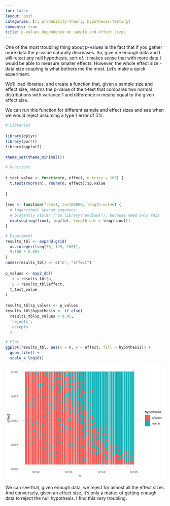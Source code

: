 ```yaml
---
toc: false
layout: post
categories: [r, probability-theory, hypothesis-testing]
comments: true
title: p-values dependence on sample and effect sizes
---
```


One of the most troubling thing about p-values is the fact that if you
gather more data the p-value naturally decreases. So, give me enough
data and I will reject any null hypothesis, sort of. It makes sense that
with more data I would be able to measure smaller effects. However, the
whole effect size - data size coupling is what bothers me the most.
Let’s make a quick experiment.

We’ll load libraries, and create a function that, given a sample size
and effect size, returns the p-value of the t-test that compares two
normal distributions with variance 1 and difference in means equal to
the given effect size.

We can run this function for different sample and effect sizes and see
when we would reject assuming a type 1 error of 5%.

``` r
# Libraries

library(dplyr)
library(purrr)
library(ggplot2)

theme_set(theme_minimal())
```

``` r
# Functions

t_test_value <- function(n, effect, n_tries = 100) {
  t.test(rnorm(n), rnorm(n, effect))$p.value
  
}

lseq <- function(from=1, to=100000, length.out=6) {
  # logarithmic spaced sequence
  # blatantly stolen from library("emdbook"), because need only this
  exp(seq(log(from), log(to), length.out = length.out))
}
```

``` r
# Experiment 
results_tbl <- expand.grid(
  as.integer(lseq(50, 1e5, 100)),
  5:100 * 0.001
)
names(results_tbl) <- c("n", "effect")

p_values <- map2_dbl(
  .x = results_tbl$n,
  .y = results_tbl$effect,
  t_test_value
)

results_tbl$p_values <- p_values
results_tbl$hypothesis <- if_else(
  results_tbl$p_values < 0.05, 
  'rejects', 
  'accepts'
  )
```

``` r
# Plot
ggplot(results_tbl, aes(x = n, y = effect, fill = hypothesis)) + 
  geom_tile() + 
  scale_x_log10()
```

![](https://raw.githubusercontent.com/david26694/david-masip-blog/master/experiments/sample_size/sample-size_files/figure-gfm/unnamed-chunk-4-1.png)<!-- -->

We can see that, given enough data, we reject for almost all the effect
sizes. And conversely, given an effect size, it’s only a matter of
getting enough data to reject the null hypothesis. I find this very
troubling.
